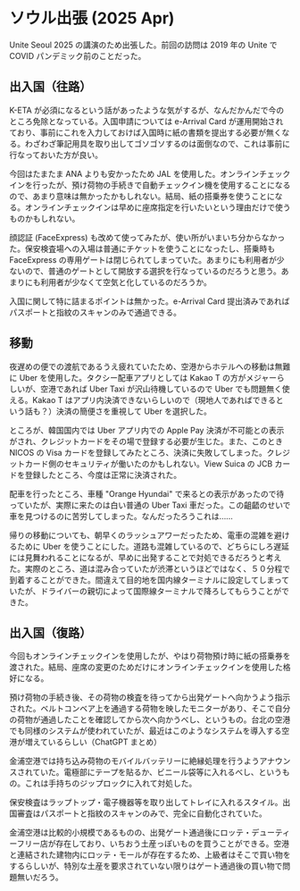 # ソウル出張 (2025 Apr)

Unite Seoul 2025 の講演のため出張した。前回の訪問は 2019 年の Unite で COVID パンデミック前のことだった。

## 出入国（往路）

K-ETA が必須になるという話があったような気がするが、なんだかんだで今のところ免除となっている。入国申請については e-Arrival Card が運用開始されており、事前にこれを入力しておけば入国時に紙の書類を提出する必要が無くなる。わざわざ筆記用具を取り出してゴソゴソするのは面倒なので、これは事前に行なっておいた方が良い。

今回はたまたま ANA よりも安かったため JAL を使用した。オンラインチェックインを行ったが、預け荷物の手続きで自動チェックイン機を使用することになるので、あまり意味は無かったかもしれない。結局、紙の搭乗券を使うことになる。オンラインチェックインは早めに座席指定を行いたいという理由だけで使うものかもしれない。

顔認証 (FaceExpress) も改めて使ってみたが、使い所がいまいち分からなかった。保安検査場への入場は普通にチケットを使うことになったし、搭乗時も FaceExpress の専用ゲートは閉じられてしまっていた。あまりにも利用者が少ないので、普通のゲートとして開放する選択を行なっているのだろうと思う。あまりにも利用者が少なくて空気と化しているのだろうか。

入国に関して特に詰まるポイントは無かった。e-Arrival Card 提出済みであればパスポートと指紋のスキャンのみで通過できる。

## 移動

夜遅めの便での渡航であるうえ疲れていたため、空港からホテルへの移動は無難に Uber を使用した。タクシー配車アプリとしては Kakao T の方がメジャーらしいが、空港であれば Uber Taxi が沢山待機しているので Uber でも問題無く使える。Kakao T はアプリ内決済できないらしいので（現地人であればできるという話も？）決済の簡便さを重視して Uber を選択した。

ところが、韓国国内では Uber アプリ内での Apple Pay 決済が不可能との表示がされ、クレジットカードをその場で登録する必要が生じた。また、このとき NICOS の Visa カードを登録してみたところ、決済に失敗してしまった。クレジットカード側のセキュリティが働いたのかもしれない。View Suica の JCB カードを登録したところ、今度は正常に決済された。

配車を行ったところ、車種 "Orange Hyundai" で来るとの表示があったので待っていたが、実際に来たのは白い普通の Uber Taxi 車だった。この齟齬のせいで車を見つけるのに苦労してしまった。なんだったろうこれは……

帰りの移動についても、朝早くのラッシュアワーだったため、電車の混雑を避けるために Uber を使うことにした。道路も混雑しているので、どちらにしろ遅延には見舞われることになるが、早めに出発することで対処できるだろうと考えた。実際のところ、道は混み合っていたが渋滞というほどではなく、５０分程で到着することができた。間違えて目的地を国内線ターミナルに設定してしまっていたが、ドライバーの親切によって国際線ターミナルで降ろしてもらうことができた。

## 出入国（復路）

今回もオンラインチェックインを使用したが、やはり荷物預け時に紙の搭乗券を渡された。結局、座席の変更のためだけにオンラインチェックインを使用した格好になる。

預け荷物の手続き後、その荷物の検査を待ってから出発ゲートへ向かうよう指示された。ベルトコンベア上を通過する荷物を映したモニターがあり、そこで自分の荷物が通過したことを確認してから次へ向かうべし、というもの。台北の空港でも同様のシステムが使われていたが、最近はこのようなシステムを導入する空港が増えているらしい（ChatGPT まとめ）

金浦空港では持ち込み荷物のモバイルバッテリーに絶縁処理を行うようアナウンスされていた。電極部にテープを貼るか、ビニール袋等に入れるべし、というもの。これは手持ちのジップロックに入れて対処した。

保安検査はラップトップ・電子機器等を取り出してトレイに入れるスタイル。出国審査はパスポートと指紋のスキャンのみで、完全に自動化されていた。

金浦空港は比較的小規模であるものの、出発ゲート通過後にロッテ・デューティーフリー店が存在しており、いちおう土産っぽいものを買うことができる。空港と連結された建物内にロッテ・モールが存在するため、上級者はそこで買い物をするらしいが、特別な土産を要求されていない限りはゲート通過後の買い物で問題無いだろう。
